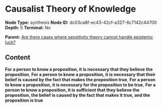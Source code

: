 # Causalist Theory of Knowledge

**Node Type:** synthesis
**Node ID:** dc03ca8f-ec43-42cf-a327-6c7142c44700
**Depth:** 5
**Terminal:** No

**Parent:** [Are there cases where sensitivity theory cannot handle epistemic luck?](are-there-cases-where-sensitivity-theory-cannot-handle-epistemic-luck-antithesis-ae8a34c7-022b-4051-b01d-a66fd99cee71.md)

## Content

**For a person to know a proposition, it is necessary that they believe the proposition**, **For a person to know a proposition, it is necessary that their belief is caused by the fact that makes the proposition true**, **For a person to know a proposition, it is necessary for the proposition to be true**, **For a person to know a proposition, it is sufficient that they believe the proposition, the belief is caused by the fact that makes it true, and the proposition is true**
